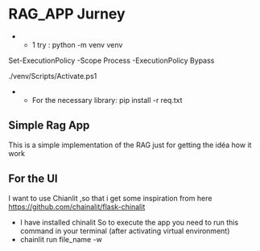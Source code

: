 # RAG_APP Jurney

 * * 1 try :
 python -m venv venv   

 Set-ExecutionPolicy -Scope Process -ExecutionPolicy Bypass  

 ./venv/Scripts/Activate.ps1 

 * * For the necessary library:
 pip install -r req.txt    


## Simple Rag App 
This is a simple implementation of the RAG
just for getting the idéa how it work


## For the UI 
I want to use Chianlit ,so that i get  some inspiration from here https://github.com/chainalit/flask-chinalit
- I have installed chinalit 
So to execute  the app you need to run this command in your terminal (after activating virtual environment) 
- chainlit run file_name -w